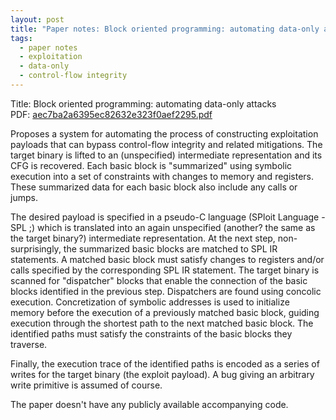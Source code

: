 ```yaml
---
layout: post
title: "Paper notes: Block oriented programming: automating data-only attacks"
tags:
  - paper notes
  - exploitation
  - data-only
  - control-flow integrity
---
```

Title: Block oriented programming: automating data-only attacks<br>
PDF: <a href="/public/aec7ba2a6395ec82632e323f0aef2295.pdf">aec7ba2a6395ec82632e323f0aef2295.pdf</a>

Proposes a system for automating the process of constructing exploitation payloads
that can bypass control-flow integrity and related mitigations. The target binary is
lifted to an (unspecified) intermediate representation and its CFG is recovered. Each
basic block is "summarized" using symbolic execution into a set of constraints with
changes to memory and registers. These summarized data for each basic block also include
any calls or jumps.

The desired payload is specified in a pseudo-C language (SPloit Language - SPL ;) which
is translated into an again unspecified (another? the same as the target binary?)
intermediate representation. At the next step, non-surprisingly, the summarized basic
blocks are matched to SPL IR statements. A matched basic block must satisfy changes to
registers and/or calls specified by the corresponding SPL IR statement. The target binary
is scanned for "dispatcher" blocks that enable the connection of the basic blocks
identified in the previous step. Dispatchers are found using concolic execution.
Concretization of symbolic addresses is used to initialize memory before the execution
of a previously matched basic block, guiding execution through the shortest path to
the next matched basic block. The identified paths must satisfy the constraints of the
basic blocks they traverse.

Finally, the execution trace of the identified paths is encoded as a series of writes
for the target binary (the exploit payload). A bug giving an arbitrary write primitive
is assumed of course.

The paper doesn't have any publicly available accompanying code.
